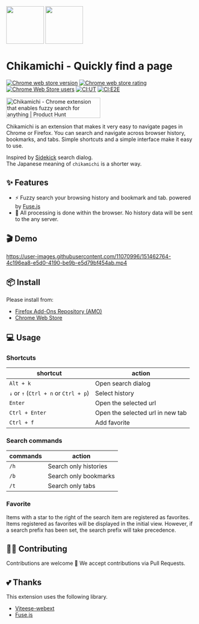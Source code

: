 <img width="100" src="https://user-images.githubusercontent.com/11070996/147922657-3c079672-edbd-4993-a645-f71a2739b18c.png#gh-dark-mode-only"/>
<img width="100" src="https://user-images.githubusercontent.com/11070996/147922660-890e2d96-26ee-4358-afc4-8421e9a05d5d.png#gh-light-mode-only"/>


# Chikamichi - Quickly find a page
<a href="https://chrome.google.com/webstore/detail/chikamichi-quickly-find-a/gkhobepjbiepngbeikhbpnfgjcjgmgha"><img alt="Chrome web store version" src="https://img.shields.io/chrome-web-store/v/gkhobepjbiepngbeikhbpnfgjcjgmgha.svg"></a>
<a href="https://chrome.google.com/webstore/detail/chikamichi-quickly-find-a/gkhobepjbiepngbeikhbpnfgjcjgmgha"><img alt="Chrome web store rating" src="https://img.shields.io/chrome-web-store/stars/gkhobepjbiepngbeikhbpnfgjcjgmgha.svg"></a>
<a href="https://chrome.google.com/webstore/detail/chikamichi-quickly-find-a/gkhobepjbiepngbeikhbpnfgjcjgmgha"><img alt="Chrome Web Store users" src="https://img.shields.io/chrome-web-store/users/gkhobepjbiepngbeikhbpnfgjcjgmgha"></a>
[![CI:UT](https://github.com/kawamataryo/chikamichi/actions/workflows/cypress-test.yaml/badge.svg)](https://github.com/kawamataryo/chikamcichi/actions/workflows/cypress-test.yaml)
[![CI:E2E](https://github.com/kawamataryo/chikamichi/actions/workflows/test.yaml/badge.svg)](https://github.com/kawamataryo/chikamcichi/actions/workflows/test.yaml)

<a href="https://www.producthunt.com/posts/chikamichi?utm_source=badge-featured&utm_medium=badge&utm_souce=badge-chikamichi" target="_blank"><img src="https://api.producthunt.com/widgets/embed-image/v1/featured.svg?post_id=328833&theme=light" alt="Chikamichi - Chrome extension that enables fuzzy search for anything | Product Hunt" style="width: 250px; height: 54px;" width="250" height="54" /></a>


Chikamichi is an extension that makes it very easy to navigate pages in Chrome or Firefox. You can search and navigate across browser history, bookmarks, and tabs.
Simple shortcuts and a simple interface make it easy to use.  

Inspired by [Sidekick](https://www.meetsidekick.com/) search dialog.  
The Japanese meaning of `chikamichi` is a shorter way.
  
## ✨ Features

- ⚡️ Fuzzy search your browsing history and bookmark and tab. powered by [Fuse.js](https://fusejs.io/)
- 🔐 All processing is done within the browser. No history data will be sent to the any server.

## 🎬 Demo

https://user-images.githubusercontent.com/11070996/151462764-4c196ea8-e5d0-4190-be9b-e5d79bf454ab.mp4

## 📦 Install

Please install from:
- [Firefox Add-Ons Repository (AMO)](https://addons.mozilla.org/firefox/addon/chikamichi/)
- [Chrome Web Store](https://chrome.google.com/webstore/detail/chikamichi/gkhobepjbiepngbeikhbpnfgjcjgmgha)

## 💻 Usage

### Shortcuts

| shortcut                              | action                                   |
|---------------------------------------|------------------------------------------|
| `Alt + k`                             | Open search dialog                       |
| `↓` or `↑` (`Ctrl + n` or `Ctrl + p`) | Select history                           |
| `Enter`                               | Open the selected url            |
| `Ctrl + Enter`                        | Open the selected url in new tab |
| `Ctrl + f`                            | Add favorite |

### Search commands

| commands | action                |
|----------|-----------------------|
| `/h`     | Search only histories |
| `/b`     | Search only bookmarks |
| `/t`     | Search only tabs      |

### Favorite
Items with a star to the right of the search item are registered as favorites. Items registered as favorites will be displayed in the initial view. However, if a search prefix has been set, the search prefix will take precedence.

## 👨‍💻 Contributing
Contributions are welcome 🎉 We accept contributions via Pull Requests.

## 💕 Thanks
This extension uses the following library.

* [Viteese-webext](https://github.com/antfu/vitesse-webext)
* [Fuse.js](https://fusejs.io/)
